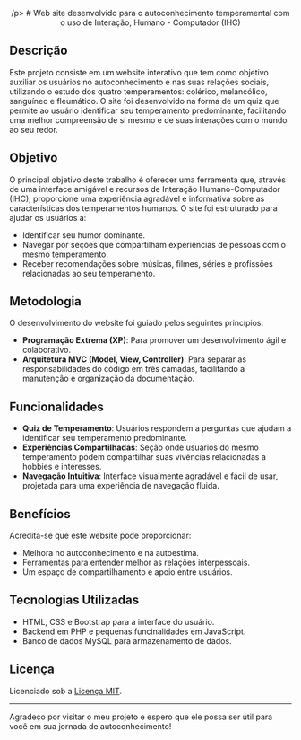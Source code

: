 <p align="Center"
  <img src="img\icon_mente.png"/>
/p>
# Web site desenvolvido para o autoconhecimento temperamental com o uso de Interação, Humano - Computador (IHC)

## Descrição

Este projeto consiste em um website interativo que tem como objetivo auxiliar os usuários no autoconhecimento e nas suas relações sociais, utilizando o estudo dos quatro temperamentos: colérico, melancólico, sanguíneo e fleumático. O site foi desenvolvido na forma de um quiz que permite ao usuário identificar seu temperamento predominante, facilitando uma melhor compreensão de si mesmo e de suas interações com o mundo ao seu redor.

## Objetivo

O principal objetivo deste trabalho é oferecer uma ferramenta que, através de uma interface amigável e recursos de Interação Humano-Computador (IHC), proporcione uma experiência agradável e informativa sobre as características dos temperamentos humanos. O site foi estruturado para ajudar os usuários a:

- Identificar seu humor dominante.
- Navegar por seções que compartilham experiências de pessoas com o mesmo temperamento.
- Receber recomendações sobre músicas, filmes, séries e profissões relacionadas ao seu temperamento.

## Metodologia

O desenvolvimento do website foi guiado pelos seguintes princípios:

- **Programação Extrema (XP)**: Para promover um desenvolvimento ágil e colaborativo.
- **Arquitetura MVC (Model, View, Controller)**: Para separar as responsabilidades do código em três camadas, facilitando a manutenção e organização da documentação.

## Funcionalidades

- **Quiz de Temperamento**: Usuários respondem a perguntas que ajudam a identificar seu temperamento predominante.
- **Experiências Compartilhadas**: Seção onde usuários do mesmo temperamento podem compartilhar suas vivências relacionadas a hobbies e interesses.
- **Navegação Intuitiva**: Interface visualmente agradável e fácil de usar, projetada para uma experiência de navegação fluida.

## Benefícios

Acredita-se que este website pode proporcionar:

- Melhora no autoconhecimento e na autoestima.
- Ferramentas para entender melhor as relações interpessoais.
- Um espaço de compartilhamento e apoio entre usuários.

## Tecnologias Utilizadas

- HTML, CSS e Bootstrap para a interface do usuário.
- Backend em PHP e pequenas funcinalidades em JavaScript.
- Banco de dados MySQL para armazenamento de dados.

## Licença

Licenciado sob a [Licença MIT](LICENSE).

---

Agradeço por visitar o meu projeto e espero que ele possa ser útil para você em sua jornada de autoconhecimento!
